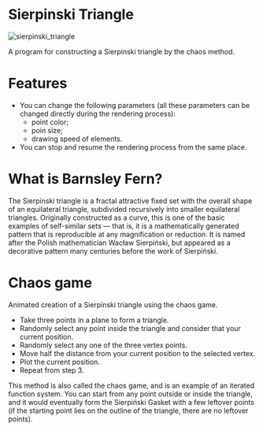 # Sierpinski Triangle

![sierpinski_triangle](https://github.com/Movorg/sierpinski-triangle/assets/60103760/2ef5590d-49b9-48f1-a732-0536a3808f3d)

A program for constructing a Sierpinski triangle by the chaos method.

# Features

*   You can change the following parameters (all these parameters can be changed directly during the rendering process):
      * point color;
      * poin size;
      * drawing speed of elements.
*   You can stop and resume the rendering process from the same place.

#  What is Barnsley Fern?

The Sierpinski triangle is a fractal attractive fixed set with the overall shape of an equilateral triangle, subdivided recursively into smaller equilateral triangles. Originally constructed as a curve, this is one of the basic examples of self-similar sets — that is, it is a mathematically generated pattern that is reproducible at any magnification or reduction. It is named after the Polish mathematician Wacław Sierpiński, but appeared as a decorative pattern many centuries before the work of Sierpiński. 

# Chaos game

Animated creation of a Sierpinski triangle using the chaos game.

+ Take three points in a plane to form a triangle.
+ Randomly select any point inside the triangle and consider that your current position.
+ Randomly select any one of the three vertex points.
+ Move half the distance from your current position to the selected vertex.
+ Plot the current position.
+ Repeat from step 3.

This method is also called the chaos game, and is an example of an iterated function system. You can start from any point outside or inside the triangle, and it would eventually form the Sierpiński Gasket with a few leftover points (if the starting point lies on the outline of the triangle, there are no leftover points).
